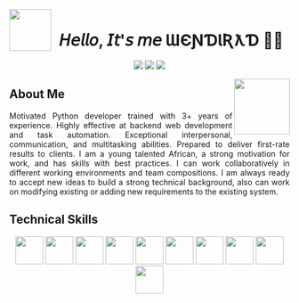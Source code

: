 <img align="left" width="75" height="75" src="https://i.ibb.co/RpLPvLY/profile.png">
<h1 align="center">𝘏𝘦𝘭𝘭𝘰, 𝘐𝘵'𝘴 𝘮𝘦 ƜЄƝƊƖƦƛƊ 🧑‍💻</h1>

<p align="center">
  <img src="https://img.shields.io/badge/Computer%20Scientist%20and%20Engineer-%E2%AD%90%EF%B8%8F-blue?style=for-the-badge&logo=linux&logoColor=black&labelColor=red&color=green" />
  <img src="https://img.shields.io/badge/Python%20Developer-%E2%AD%90%EF%B8%8F-green?style=for-the-badge&logo=python&labelColor=yellow&color=red" /> 
  <img src="https://img.shields.io/badge/Competitive%20Programer-%E2%AD%90%EF%B8%8F-green?style=for-the-badge&logo=acm&color=white" /> 
</p>

<img align="right" src="https://i.ibb.co/ng8xPB7/sefed.png" height="100" />
<h2>About Me</h2>
<p align="justify">Motivated Python developer trained with 3+ years of experience. Highly effective at backend web development and task automation. Exceptional interpersonal, communication, and multitasking abilities. Prepared to deliver first-rate results to clients. I am a young talented African, a strong motivation for work, and has skills with best practices. I can work collaboratively in different working environments and team compositions. I am always ready to accept new ideas to build a strong technical background, also can work on modifying existing or adding new requirements to the existing system.</p>


## Technical Skills
<p align="center">
  <img src="https://www.python.org/static/favicon.ico" height="50" />
  <img src="https://upload.wikimedia.org/wikipedia/commons/thumb/6/6a/JavaScript-logo.png/240px-JavaScript-logo.png" height="50" />
  <img src="https://www.php.net/favicon.svg?v=2" height="50" />
  <img src="https://static.djangoproject.com/img/icon-touch.e4872c4da341.png" height="50" />
  <img src="https://www.django-rest-framework.org/img/logo.png" height="50" />
  <img src="https://graphql.org/img/logo.svg" height="50" />
  <img src="https://git-scm.com/favicon.ico" height="50" />
  <img src="https://www.postgresql.org/favicon.ico" height="50" />
  <img src="https://labs.mysql.com/common/themes/sakila/favicon.ico" height="50" />
  <img src="https://account.mongodb.com/static/images/favicon.ico" height="50" />
 </p>
